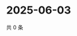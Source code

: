# 2025-06-03

共 0 条

<!-- BEGIN ZHIHUVIDEO -->
<!-- 最后更新时间 Tue Jun 03 2025 03:08:58 GMT+0800 (China Standard Time) -->

<!-- END ZHIHUVIDEO -->
